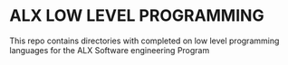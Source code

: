 # ALX LOW LEVEL PROGRAMMING
This repo contains directories with completed on low level programming languages for the ALX Software engineering Program

